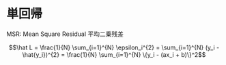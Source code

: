# 単回帰

MSR: Mean Square Residual 平均二乗残差

$$\hat L = \frac{1}{N} \sum_{i=1}^{N} \epsilon_i^{2} = \sum_{i=1}^{N} (y_i - \hat{y_i})^{2} = \frac{1}{N} \sum_{i=1}^{N} \{y_i - (ax_i + b)\}^2$$

